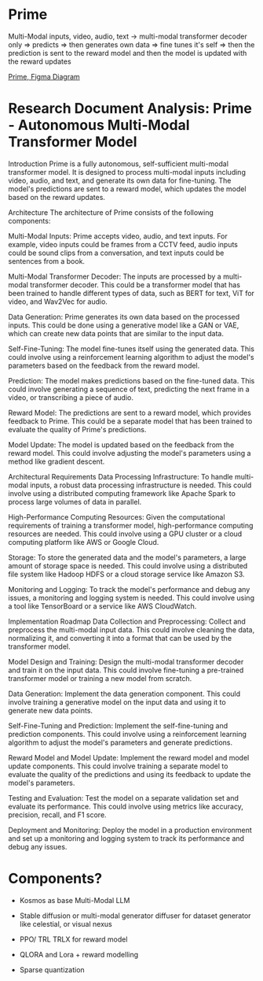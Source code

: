 # Prime


Multi-Modal inputs, video, audio, text -> multi-modal transformer decoder only => predicts => then generates own data => fine tunes it's self => then the prediction is sent to the reward model and then the model is updated with the reward updates

[Prime, Figma Diagram](https://www.figma.com/file/AaZVmrcmL7SgEXafn3ZDLh/Prime%2C-General-Robotic-Multi-Modal-Embodied-Agent.?type=whiteboard&node-id=0%3A1&t=OguaYSDW3Zm8Afty-1)


# Research Document Analysis: Prime - Autonomous Multi-Modal Transformer Model
Introduction
Prime is a fully autonomous, self-sufficient multi-modal transformer model. It is designed to process multi-modal inputs including video, audio, and text, and generate its own data for fine-tuning. The model's predictions are sent to a reward model, which updates the model based on the reward updates.

Architecture
The architecture of Prime consists of the following components:

Multi-Modal Inputs: Prime accepts video, audio, and text inputs. For example, video inputs could be frames from a CCTV feed, audio inputs could be sound clips from a conversation, and text inputs could be sentences from a book.

Multi-Modal Transformer Decoder: The inputs are processed by a multi-modal transformer decoder. This could be a transformer model that has been trained to handle different types of data, such as BERT for text, ViT for video, and Wav2Vec for audio.

Data Generation: Prime generates its own data based on the processed inputs. This could be done using a generative model like a GAN or VAE, which can create new data points that are similar to the input data.

Self-Fine-Tuning: The model fine-tunes itself using the generated data. This could involve using a reinforcement learning algorithm to adjust the model's parameters based on the feedback from the reward model.

Prediction: The model makes predictions based on the fine-tuned data. This could involve generating a sequence of text, predicting the next frame in a video, or transcribing a piece of audio.

Reward Model: The predictions are sent to a reward model, which provides feedback to Prime. This could be a separate model that has been trained to evaluate the quality of Prime's predictions.

Model Update: The model is updated based on the feedback from the reward model. This could involve adjusting the model's parameters using a method like gradient descent.

Architectural Requirements
Data Processing Infrastructure: To handle multi-modal inputs, a robust data processing infrastructure is needed. This could involve using a distributed computing framework like Apache Spark to process large volumes of data in parallel.

High-Performance Computing Resources: Given the computational requirements of training a transformer model, high-performance computing resources are needed. This could involve using a GPU cluster or a cloud computing platform like AWS or Google Cloud.

Storage: To store the generated data and the model's parameters, a large amount of storage space is needed. This could involve using a distributed file system like Hadoop HDFS or a cloud storage service like Amazon S3.

Monitoring and Logging: To track the model's performance and debug any issues, a monitoring and logging system is needed. This could involve using a tool like TensorBoard or a service like AWS CloudWatch.

Implementation Roadmap
Data Collection and Preprocessing: Collect and preprocess the multi-modal input data. This could involve cleaning the data, normalizing it, and converting it into a format that can be used by the transformer model.

Model Design and Training: Design the multi-modal transformer decoder and train it on the input data. This could involve fine-tuning a pre-trained transformer model or training a new model from scratch.

Data Generation: Implement the data generation component. This could involve training a generative model on the input data and using it to generate new data points.

Self-Fine-Tuning and Prediction: Implement the self-fine-tuning and prediction components. This could involve using a reinforcement learning algorithm to adjust the model's parameters and generate predictions.

Reward Model and Model Update: Implement the reward model and model update components. This could involve training a separate model to evaluate the quality of the predictions and using its feedback to update the model's parameters.

Testing and Evaluation: Test the model on a separate validation set and evaluate its performance. This could involve using metrics like accuracy, precision, recall, and F1 score.

Deployment and Monitoring: Deploy the model in a production environment and set up a monitoring and logging system to track its performance and debug any issues.



# Components?

* Kosmos as base Multi-Modal LLM

* Stable diffusion or multi-modal generator diffuser for dataset generator like celestial, or visual nexus

* PPO/ TRL TRLX for reward model

* QLORA and Lora + reward modelling 

* Sparse quantization
